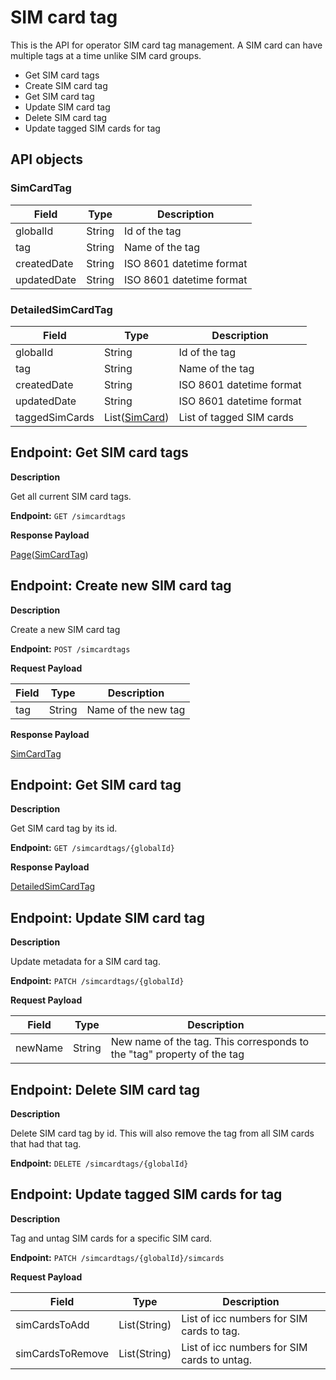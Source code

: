 # SIM card tag
This is the API for operator SIM card tag management.
A SIM card can have multiple tags at a time unlike SIM card groups.

* Get SIM card tags
* Create SIM card tag
* Get SIM card tag
* Update SIM card tag
* Delete SIM card tag
* Update tagged SIM cards for tag

## API objects

### SimCardTag
| Field        | Type   | Description              |
|--------------|--------|--------------------------|
| globalId     | String | Id of the tag            |
| tag          | String | Name of the tag          |
| createdDate  | String | ISO 8601 datetime format |
| updatedDate  | String | ISO 8601 datetime format |

### DetailedSimCardTag
| Field          | Type                                                     | Description              |
|----------------|----------------------------------------------------------|--------------------------|
| globalId       | String                                                   | Id of the tag            |
| tag            | String                                                   | Name of the tag          |
| createdDate    | String                                                   | ISO 8601 datetime format |
| updatedDate    | String                                                   | ISO 8601 datetime format |
| taggedSimCards | List([SimCard](/general-information/data-types#simcard)) | List of tagged SIM cards |

## Endpoint: Get SIM card tags

**Description**

Get all current SIM card tags.

**Endpoint:** `GET /simcardtags`

**Response Payload**

[Page](/general-information/data-types#page)([SimCardTag](#simcardtag))

## Endpoint: Create new SIM card tag

**Description**

Create a new SIM card tag

**Endpoint:** `POST /simcardtags`

**Request Payload**

| Field | Type   | Description         |
|-------|--------|---------------------|
| tag   | String | Name of the new tag |


**Response Payload**

[SimCardTag](#simcardtag)

## Endpoint: Get SIM card tag

**Description**

Get SIM card tag by its id.

**Endpoint:** `GET /simcardtags/{globalId}`

**Response Payload**

[DetailedSimCardTag](#detailedsimcardtag)

## Endpoint: Update SIM card tag

**Description**

Update metadata for a SIM card tag.

**Endpoint:** `PATCH /simcardtags/{globalId}`

**Request Payload**

| Field   | Type   | Description                                                            |
|---------|--------|------------------------------------------------------------------------|
| newName | String | New name of the tag. This corresponds to the "tag" property of the tag |

## Endpoint: Delete SIM card tag

**Description**

Delete SIM card tag by id. This will also remove the tag from all SIM cards that had that tag.

**Endpoint:** `DELETE /simcardtags/{globalId}`

## Endpoint: Update tagged SIM cards for tag

**Description**

Tag and untag SIM cards for a specific SIM card.

**Endpoint:** `PATCH /simcardtags/{globalId}/simcards`

**Request Payload**

| Field            | Type         | Description                                 |
|------------------|--------------|---------------------------------------------|
| simCardsToAdd    | List(String) | List of icc numbers for SIM cards to tag.   |
| simCardsToRemove | List(String) | List of icc numbers for SIM cards to untag. |

